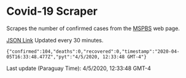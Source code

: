 # Covid-19 Scraper

Scrapes the number of confirmed cases from the [MSPBS](https://www.mspbs.gov.py/covid-19.php) web page.

[JSON Link](https://jmayalag.github.io/covid19-scrape/cases.json)
Updated every 30 minutes.
```
{"confirmed":104,"deaths":0,"recovered":0,"timestamp":"2020-04-05T16:33:48.477Z","pyt":"4/5/2020, 12:33:48 GMT-4"}
```
Last update (Paraguay Time): 4/5/2020, 12:33:48 GMT-4